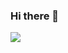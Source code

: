 ### Hi there 👋
<img src="https://img.shields.io/badge/Python-FFD43B?style=for-the-badge&logo=python&logoColor=black"/>

